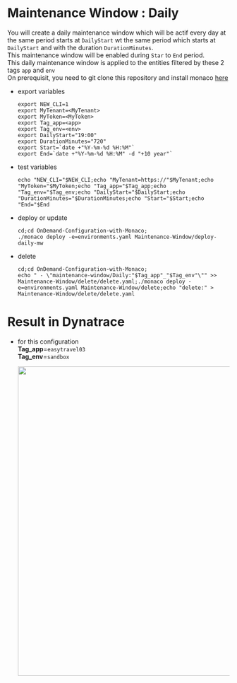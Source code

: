 # Maintenance Window : Daily

You will create a daily maintenance window which will be actif every day at the same period starts at `DailyStart` wt the same period which starts at `DailyStart` and with the duration `DurationMinutes`.     
This maintenance window  will be enabled during `Star` to `End` period.  
This daily maintenance window is applied to the entities filtered by these 2 tags `app` and `env`    
On prerequisit, you need to git clone this repository and install monaco [here](../../../../OnDemand-Configuration-with-Monaco#install-this-prebuild-configuration)
 
- export variables

      export NEW_CLI=1
      export MyTenant=<MyTenant>
      export MyToken=<MyToken>
      export Tag_app=<app>
      export Tag_env=<env>
      export DailyStart="19:00"
      export DurationMinutes="720"
      export Start=`date +"%Y-%m-%d %H:%M"`
      export End=`date +"%Y-%m-%d %H:%M" -d "+10 year"`
      
- test variables

      echo "NEW_CLI="$NEW_CLI;echo "MyTenant=https://"$MyTenant;echo "MyToken="$MyToken;echo "Tag_app="$Tag_app;echo "Tag_env="$Tag_env;echo "DailyStart="$DailyStart;echo "DurationMinutes="$DurationMinutes;echo "Start="$Start;echo "End="$End
     
- deploy or update

      cd;cd OnDemand-Configuration-with-Monaco;
      ./monaco deploy -e=environments.yaml Maintenance-Window/deploy-daily-mw
      
- delete

      cd;cd OnDemand-Configuration-with-Monaco;
      echo " - \"maintenance-window/Daily:"$Tag_app"_"$Tag_env"\"" >> Maintenance-Window/delete/delete.yaml;./monaco deploy -e=environments.yaml Maintenance-Window/delete;echo "delete:" > Maintenance-Window/delete/delete.yaml


# Result in Dynatrace 
- for this configuration  
       **Tag_app**=`easytravel03`  
       **Tag_env**=`sandbox`  
   
   <img src="https://user-images.githubusercontent.com/40337213/119017255-1b0f7780-b99b-11eb-91ef-0011f5161ba0.png" width="600" height="700">

